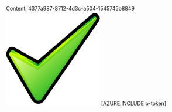 Content: 4377a987-8712-4d3c-a504-1545745b8849![image](c6e0c653-cba8-4f12-a7b4-79530bfbbaa7.png)
[AZURE.INCLUDE [b-token](7a225c56-e38d-43e4-853a-c093f2738a46.md)]
